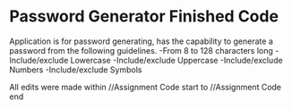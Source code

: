 # Password Generator Finished Code

Application is for password generating, has the capability to generate a password from the following guidelines.
-From 8 to 128 characters long
-Include/exclude Lowercase
-Include/exclude Uppercase
-Include/exclude Numbers
-Include/exclude Symbols

All edits were made within
//Assignment Code start
          to
//Assignment Code end

